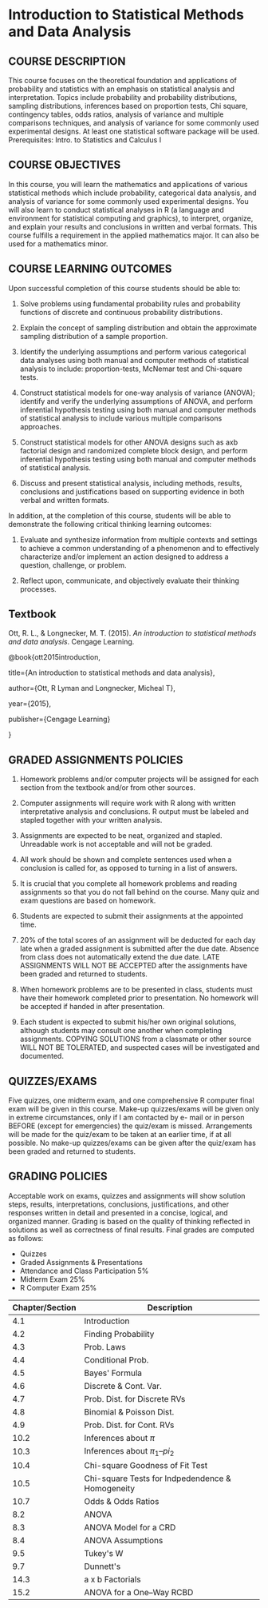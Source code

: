 # Introduction to Statistical Methods and Data Analysis

## COURSE DESCRIPTION
This course focuses on the theoretical foundation and applications of probability and statistics with an emphasis on statistical analysis and interpretation. Topics include probability and probability distributions, sampling distributions, inferences based on proportion tests, Chi square, contingency tables, odds ratios, analysis of variance and multiple comparisons techniques, and analysis of variance for some commonly used experimental designs. At least one statistical software package will be used. Prerequisites: Intro. to Statistics and Calculus I

## COURSE OBJECTIVES
In this course, you will learn the mathematics and applications of various statistical methods which include probability, categorical data analysis, and analysis of variance for some commonly used experimental designs. You will also learn to conduct statistical analyses in R (a language and environment for statistical computing and graphics), to interpret, organize, and explain your results and conclusions in written and verbal formats.
This course fulfills a requirement in the applied mathematics major. It can also be used for a mathematics minor.


## COURSE LEARNING OUTCOMES
Upon successful completion of this course students should be able to:

1. Solve problems using fundamental probability rules and probability functions of discrete and
continuous probability distributions.

2. Explain the concept of sampling distribution and obtain the approximate sampling distribution of a
sample proportion.

3. Identify the underlying assumptions and perform various categorical data analyses using both
manual and computer methods of statistical analysis to include: proportion-tests, McNemar test
and Chi-square tests.

4. Construct statistical models for one-way analysis of variance (ANOVA); identify and verify the
underlying assumptions of ANOVA, and perform inferential hypothesis testing using both manual
and computer methods of statistical analysis to include various multiple comparisons approaches.

5. Construct statistical models for other ANOVA designs such as axb factorial design and randomized
complete block design, and perform inferential hypothesis testing using both manual and
computer methods of statistical analysis.


6. Discuss and present statistical analysis, including methods, results, conclusions and justifications
based on supporting evidence in both verbal and written formats.




In addition, at the completion of this course, students will be able to demonstrate the following critical thinking learning outcomes:

1. Evaluate and synthesize information from multiple contexts and settings to achieve a common understanding of a phenomenon and to effectively characterize and/or implement an action designed to address a question, challenge, or problem.

2. Reflect upon, communicate, and objectively evaluate their thinking processes.


## Textbook
Ott, R. L., & Longnecker, M. T. (2015). *An introduction to statistical methods and data analysis*. Cengage Learning.


@book{ott2015introduction,

  title={An introduction to statistical methods and data analysis},

  author={Ott, R Lyman and Longnecker, Micheal T},

  year={2015},

  publisher={Cengage Learning}

}




## GRADED ASSIGNMENTS POLICIES

1. Homework problems and/or computer projects will be assigned for each section from the textbook
and/or from other sources.

2. Computer assignments will require work with R along with written interpretative analysis and
conclusions. R output must be labeled and stapled together with your written analysis.

3. Assignments are expected to be neat, organized and stapled. Unreadable work is not acceptable and will not be graded.

4. All work should be shown and complete sentences used when a conclusion is called for, as opposed to turning in a list of answers.

5. It is crucial that you complete all homework problems and reading assignments so that you do not fall behind on the course. Many quiz and exam questions are based on homework.

6. Students are expected to submit their assignments at the appointed time.

7. 20% of the total scores of an assignment will be deducted for each day late when a graded
assignment is submitted after the due date. Absence from class does not automatically extend the due date. LATE ASSIGNMENTS WILL NOT BE ACCEPTED after the assignments have been graded and returned to students.

8. When homework problems are to be presented in class, students must have their homework completed prior to presentation. No homework will be accepted if handed in after presentation.

9. Each student is expected to submit his/her own original solutions, although students may consult one another when completing assignments. COPYING SOLUTIONS from a classmate or other source WILL NOT BE TOLERATED, and suspected cases will be investigated and documented.



## QUIZZES/EXAMS
Five quizzes, one midterm exam, and one comprehensive R computer final exam will be given in this course. Make-up quizzes/exams will be given only in extreme circumstances, only if I am contacted by e- mail or in person BEFORE (except for emergencies) the quiz/exam is missed. Arrangements will be made for the quiz/exam to be taken at an earlier time, if at all possible. No make-up quizzes/exams can be given after the quiz/exam has been graded and returned to students.


## GRADING POLICIES
Acceptable work on exams, quizzes and assignments will show solution steps, results, interpretations, conclusions, justifications, and other responses written in detail and presented in a concise, logical, and organized manner. Grading is based on the quality of thinking reflected in solutions as well as correctness of final results. Final grades are computed as follows:
 
* Quizzes
* Graded Assignments & Presentations 
* Attendance and Class Participation 5%
* Midterm Exam 25% 
* R Computer Exam 25%



| Chapter/Section| Description  |
| --------------- | ------------ |
| 4.1 		  | Introduction |
| 4.2 		  | Finding Probability | 
| 4.3		  |  Prob. Laws |
| 4.4		  | Conditional Prob. |
| 4.5		  | Bayes' Formula |
| 4.6		  | Discrete & Cont. Var.|
| 4.7 		  | Prob. Dist. for Discrete RVs |
| 4.8 		  | Binomial & Poisson Dist.|
| 4.9 		  | Prob. Dist. for Cont. RVs|
| 10.2 		  | Inferences about $\pi$ |
| 10.3            | Inferences about $\pi_1–pi_2$ | 
| 10.4		  | Chi-square Goodness of Fit Test |
| 10.5 		  | Chi-square Tests for Indpedendence &  Homogeneity | 
| 10.7		  |  Odds & Odds Ratios |
| 8.2 		  | ANOVA |
| 8.3		  |  ANOVA Model for a CRD |
| 8.4		  | ANOVA Assumptions |  
| 9.5		  |  Tukey's W | 
| 9.7 		  |  Dunnett's |
| 14.3		  | a x b Factorials |
| 15.2		  |  ANOVA for a One–Way RCBD |

